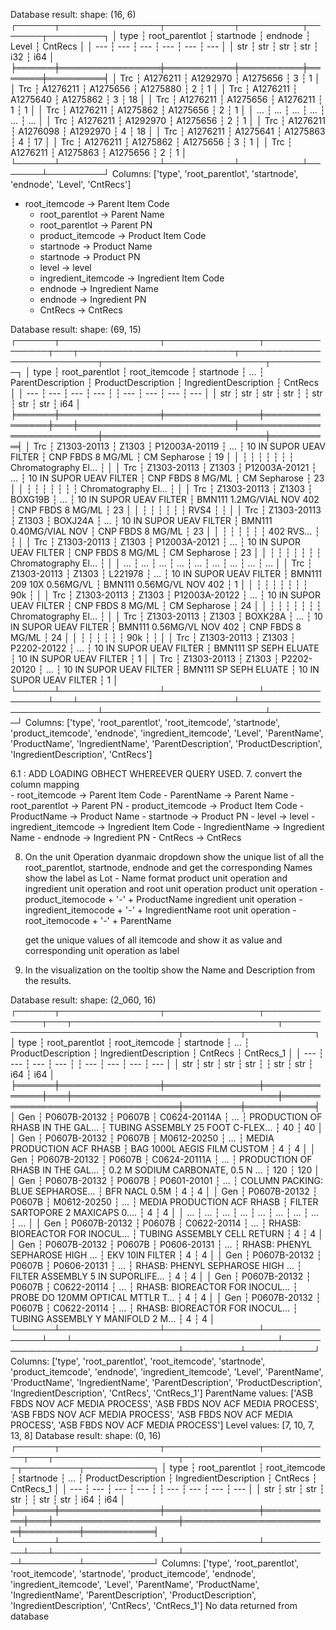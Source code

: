 Database result: shape: (16, 6)
┌──────┬────────────────┬───────────┬──────────┬───────┬─────────┐
│ type ┆ root_parentlot ┆ startnode ┆ endnode  ┆ Level ┆ CntRecs │
│ ---  ┆ ---            ┆ ---       ┆ ---      ┆ ---   ┆ ---     │
│ str  ┆ str            ┆ str       ┆ str      ┆ i32   ┆ i64     │
╞══════╪════════════════╪═══════════╪══════════╪═══════╪═════════╡
│ Trc  ┆ A1276211       ┆ A1292970  ┆ A1275656 ┆ 3     ┆ 1       │
│ Trc  ┆ A1276211       ┆ A1275656  ┆ A1275880 ┆ 2     ┆ 1       │
│ Trc  ┆ A1276211       ┆ A1275640  ┆ A1275862 ┆ 3     ┆ 18      │
│ Trc  ┆ A1276211       ┆ A1275656  ┆ A1276211 ┆ 1     ┆ 1       │
│ Trc  ┆ A1276211       ┆ A1275862  ┆ A1275656 ┆ 2     ┆ 1       │
│ …    ┆ …              ┆ …         ┆ …        ┆ …     ┆ …       │
│ Trc  ┆ A1276211       ┆ A1292970  ┆ A1275656 ┆ 2     ┆ 1       │
│ Trc  ┆ A1276211       ┆ A1276098  ┆ A1292970 ┆ 4     ┆ 18      │
│ Trc  ┆ A1276211       ┆ A1275641  ┆ A1275863 ┆ 4     ┆ 17      │
│ Trc  ┆ A1276211       ┆ A1275862  ┆ A1275656 ┆ 3     ┆ 1       │
│ Trc  ┆ A1276211       ┆ A1275863  ┆ A1275656 ┆ 2     ┆ 1       │
└──────┴────────────────┴───────────┴──────────┴───────┴─────────┘
Columns: ['type', 'root_parentlot', 'startnode', 'endnode', 'Level', 'CntRecs']

- root_itemcode -> Parent Item Code
	- root_parentlot -> Parent Name
	- root_parentlot -> Parent PN
	- product_itemcode -> Product Item Code
	- startnode -> Product Name
	- startnode -> Product PN
	- level -> level
	- ingredient_itemcode -> Ingredient Item Code
	- endnode -> Ingredient Name
	- endnode -> Ingredient PN
	- CntRecs -> CntRecs


Database result: shape: (69, 15)
┌──────┬────────────────┬───────────────┬───────────────┬───┬─────────────────────────┬───────────────────────────┬──────────────────────────┬─────────┐
│ type ┆ root_parentlot ┆ root_itemcode ┆ startnode     ┆ … ┆ ParentDescription       ┆ ProductDescription        ┆ IngredientDescription    ┆ CntRecs │
│ ---  ┆ ---            ┆ ---           ┆ ---           ┆   ┆ ---                     ┆ ---                       ┆ ---                      ┆ ---     │
│ str  ┆ str            ┆ str           ┆ str           ┆   ┆ str                     ┆ str                       ┆ str                      ┆ i64     │
╞══════╪════════════════╪═══════════════╪═══════════════╪═══╪═════════════════════════╪═══════════════════════════╪══════════════════════════╪═════════╡
│ Trc  ┆ Z1303-20113    ┆ Z1303         ┆ P12003A-20119 ┆ … ┆ 10 IN SUPOR UEAV FILTER ┆ CNP FBDS 8 MG/ML          ┆ CM Sepharose             ┆ 19      │
│      ┆                ┆               ┆               ┆   ┆                         ┆                           ┆ Chromatography El…       ┆         │
│ Trc  ┆ Z1303-20113    ┆ Z1303         ┆ P12003A-20121 ┆ … ┆ 10 IN SUPOR UEAV FILTER ┆ CNP FBDS 8 MG/ML          ┆ CM Sepharose             ┆ 23      │
│      ┆                ┆               ┆               ┆   ┆                         ┆                           ┆ Chromatography El…       ┆         │
│ Trc  ┆ Z1303-20113    ┆ Z1303         ┆ BOXG19B       ┆ … ┆ 10 IN SUPOR UEAV FILTER ┆ BMN111 1.2MG/VIAL NOV 402 ┆ CNP FBDS 8 MG/ML         ┆ 23      │
│      ┆                ┆               ┆               ┆   ┆                         ┆ RVS4                      ┆                          ┆         │
│ Trc  ┆ Z1303-20113    ┆ Z1303         ┆ BOXJ24A       ┆ … ┆ 10 IN SUPOR UEAV FILTER ┆ BMN111 0.40MG/VIAL NOV    ┆ CNP FBDS 8 MG/ML         ┆ 23      │
│      ┆                ┆               ┆               ┆   ┆                         ┆ 402 RVS…                  ┆                          ┆         │
│ Trc  ┆ Z1303-20113    ┆ Z1303         ┆ P12003A-20121 ┆ … ┆ 10 IN SUPOR UEAV FILTER ┆ CNP FBDS 8 MG/ML          ┆ CM Sepharose             ┆ 23      │
│      ┆                ┆               ┆               ┆   ┆                         ┆                           ┆ Chromatography El…       ┆         │
│ …    ┆ …              ┆ …             ┆ …             ┆ … ┆ …                       ┆ …                         ┆ …                        ┆ …       │
│ Trc  ┆ Z1303-20113    ┆ Z1303         ┆ L221978       ┆ … ┆ 10 IN SUPOR UEAV FILTER ┆ BMN111 209 10X 0.56MG/VL  ┆ BMN111 0.56MG/VL NOV 402 ┆ 1       │
│      ┆                ┆               ┆               ┆   ┆                         ┆                           ┆ 90k                      ┆         │
│ Trc  ┆ Z1303-20113    ┆ Z1303         ┆ P12003A-20122 ┆ … ┆ 10 IN SUPOR UEAV FILTER ┆ CNP FBDS 8 MG/ML          ┆ CM Sepharose             ┆ 24      │
│      ┆                ┆               ┆               ┆   ┆                         ┆                           ┆ Chromatography El…       ┆         │
│ Trc  ┆ Z1303-20113    ┆ Z1303         ┆ BOXK28A       ┆ … ┆ 10 IN SUPOR UEAV FILTER ┆ BMN111 0.56MG/VL NOV 402  ┆ CNP FBDS 8 MG/ML         ┆ 24      │
│      ┆                ┆               ┆               ┆   ┆                         ┆ 90k                       ┆                          ┆         │
│ Trc  ┆ Z1303-20113    ┆ Z1303         ┆ P2202-20122   ┆ … ┆ 10 IN SUPOR UEAV FILTER ┆ BMN111 SP SEPH ELUATE     ┆ 10 IN SUPOR UEAV FILTER  ┆ 1       │
│ Trc  ┆ Z1303-20113    ┆ Z1303         ┆ P2202-20120   ┆ … ┆ 10 IN SUPOR UEAV FILTER ┆ BMN111 SP SEPH ELUATE     ┆ 10 IN SUPOR UEAV FILTER  ┆ 1       │
└──────┴────────────────┴───────────────┴───────────────┴───┴─────────────────────────┴───────────────────────────┴──────────────────────────┴─────────┘
Columns: ['type', 'root_parentlot', 'root_itemcode', 'startnode', 'product_itemcode', 'endnode', 'ingredient_itemcode', 'Level', 'ParentName', 'ProductName', 'IngredientName', 'ParentDescription', 'ProductDescription', 'IngredientDescription', 'CntRecs']

6.1 : ADD LOADING OBHECT WHEREEVER QUERY USED.
7.  convert the column mapping   
    - root_itemcode -> Parent Item Code
	- ParentName -> Parent Name
	- root_parentlot -> Parent PN
	- product_itemcode -> Product Item Code
	- ProductName -> Product Name
	- startnode -> Product PN
	- level -> level
	- ingredient_itemcode -> Ingredient Item Code
	- IngredientName -> Ingredient Name
	- endnode -> Ingredient PN
	- CntRecs -> CntRecs

8. On the unit Operation dyanmaic dropdown show the unique list of all the root_parentlot, startnode, endnode and get the corresponding Names
   show the label as Lot - Name format
   product unit operation and ingredient unit operation and root unit operation
   product unit operation - product_itemocode + '-' + ProductName
   ingredient unit operation - ingredient_itemocode + '-' + IngredientName
   root unit operation - root_itemocode + '-' + ParentName
   
   get the unique values of all itemcode and show it as value and corresponding unit operation as label 
   

9. In the visualization on the tooltip show the Name and Description from the results.

Database result: shape: (2_060, 16)
┌──────┬────────────────┬───────────────┬──────────────┬───┬─────────────────────────────────┬─────────────────────────────────┬─────────┬───────────┐
│ type ┆ root_parentlot ┆ root_itemcode ┆ startnode    ┆ … ┆ ProductDescription              ┆ IngredientDescription           ┆ CntRecs ┆ CntRecs_1 │
│ ---  ┆ ---            ┆ ---           ┆ ---          ┆   ┆ ---                             ┆ ---                             ┆ ---     ┆ ---       │
│ str  ┆ str            ┆ str           ┆ str          ┆   ┆ str                             ┆ str                             ┆ i64     ┆ i64       │
╞══════╪════════════════╪═══════════════╪══════════════╪═══╪═════════════════════════════════╪═════════════════════════════════╪═════════╪═══════════╡
│ Gen  ┆ P0607B-20132   ┆ P0607B        ┆ C0624-20114A ┆ … ┆ PRODUCTION OF RHASB IN THE GAL… ┆ TUBING ASSEMBLY 25 FOOT C-FLEX… ┆ 40      ┆ 40        │
│ Gen  ┆ P0607B-20132   ┆ P0607B        ┆ M0612-20250  ┆ … ┆ MEDIA PRODUCTION ACF RHASB      ┆ BAG 1000L AEGIS FILM CUSTOM     ┆ 4       ┆ 4         │
│ Gen  ┆ P0607B-20132   ┆ P0607B        ┆ C0624-20111A ┆ … ┆ PRODUCTION OF RHASB IN THE GAL… ┆ 0.2 M SODIUM CARBONATE, 0.5 N … ┆ 120     ┆ 120       │
│ Gen  ┆ P0607B-20132   ┆ P0607B        ┆ P0601-20101  ┆ … ┆ COLUMN PACKING: BLUE SEPHAROSE… ┆ BFR NACL 0.5M                   ┆ 4       ┆ 4         │
│ Gen  ┆ P0607B-20132   ┆ P0607B        ┆ M0612-20250  ┆ … ┆ MEDIA PRODUCTION ACF RHASB      ┆ FILTER SARTOPORE 2 MAXICAPS 0.… ┆ 4       ┆ 4         │
│ …    ┆ …              ┆ …             ┆ …            ┆ … ┆ …                               ┆ …                               ┆ …       ┆ …         │
│ Gen  ┆ P0607B-20132   ┆ P0607B        ┆ C0622-20114  ┆ … ┆ RHASB:   BIOREACTOR FOR INOCUL… ┆ TUBING ASSEMBLY CELL RETURN     ┆ 4       ┆ 4         │
│ Gen  ┆ P0607B-20132   ┆ P0607B        ┆ P0606-20131  ┆ … ┆ RHASB:  PHENYL SEPHAROSE HIGH … ┆ EKV 10IN FILTER                 ┆ 4       ┆ 4         │
│ Gen  ┆ P0607B-20132   ┆ P0607B        ┆ P0606-20131  ┆ … ┆ RHASB:  PHENYL SEPHAROSE HIGH … ┆ FILTER ASSEMBLY 5 IN SUPORLIFE… ┆ 4       ┆ 4         │
│ Gen  ┆ P0607B-20132   ┆ P0607B        ┆ C0622-20114  ┆ … ┆ RHASB:   BIOREACTOR FOR INOCUL… ┆ PROBE DO 120MM OPTICAL MTTLR T… ┆ 4       ┆ 4         │
│ Gen  ┆ P0607B-20132   ┆ P0607B        ┆ C0622-20114  ┆ … ┆ RHASB:   BIOREACTOR FOR INOCUL… ┆ TUBING ASSEMBLY Y MANIFOLD 2 M… ┆ 4       ┆ 4         │
└──────┴────────────────┴───────────────┴──────────────┴───┴─────────────────────────────────┴─────────────────────────────────┴─────────┴───────────┘
Columns: ['type', 'root_parentlot', 'root_itemcode', 'startnode', 'product_itemcode', 'endnode', 'ingredient_itemcode', 'Level', 'ParentName', 'ProductName', 'IngredientName', 'ParentDescription', 'ProductDescription', 'IngredientDescription', 'CntRecs', 'CntRecs_1']
ParentName values: ['ASB FBDS NOV ACF MEDIA PROCESS', 'ASB FBDS NOV ACF MEDIA PROCESS', 'ASB FBDS NOV ACF MEDIA PROCESS', 'ASB FBDS NOV ACF MEDIA PROCESS', 'ASB FBDS NOV ACF MEDIA PROCESS']
Level values: [7, 10, 7, 13, 8]
Database result: shape: (0, 16)
┌──────┬────────────────┬───────────────┬───────────┬───┬────────────────────┬───────────────────────┬─────────┬───────────┐
│ type ┆ root_parentlot ┆ root_itemcode ┆ startnode ┆ … ┆ ProductDescription ┆ IngredientDescription ┆ CntRecs ┆ CntRecs_1 │
│ ---  ┆ ---            ┆ ---           ┆ ---       ┆   ┆ ---                ┆ ---                   ┆ ---     ┆ ---       │
│ str  ┆ str            ┆ str           ┆ str       ┆   ┆ str                ┆ str                   ┆ i64     ┆ i64       │
╞══════╪════════════════╪═══════════════╪═══════════╪═══╪════════════════════╪═══════════════════════╪═════════╪═══════════╡
└──────┴────────────────┴───────────────┴───────────┴───┴────────────────────┴───────────────────────┴─────────┴───────────┘
Columns: ['type', 'root_parentlot', 'root_itemcode', 'startnode', 'product_itemcode', 'endnode', 'ingredient_itemcode', 'Level', 'ParentName', 'ProductName', 'IngredientName', 'ParentDescription', 'ProductDescription', 'IngredientDescription', 'CntRecs', 'CntRecs_1']
No data returned from database

